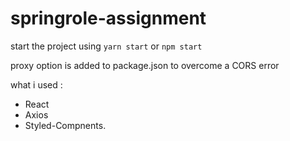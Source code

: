 # springrole-assignment

start the project using `yarn start` or `npm start`

proxy option is added to package.json to overcome a CORS error

what i used :
  - React
  - Axios
  - Styled-Compnents.

